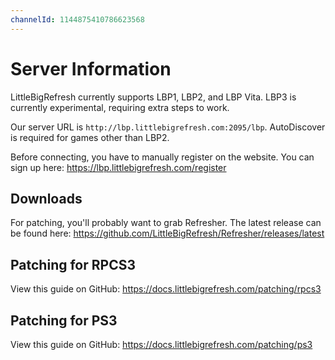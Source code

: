 ```yaml
---
channelId: 1144875410786623568
---
```


# Server Information

LittleBigRefresh currently supports LBP1, LBP2, and LBP Vita. LBP3 is currently experimental, requiring extra steps to work.

Our server URL is `http://lbp.littlebigrefresh.com:2095/lbp`. AutoDiscover is required for games other than LBP2.

Before connecting, you have to manually register on the website. You can sign up here: https://lbp.littlebigrefresh.com/register

## Downloads

For patching, you'll probably want to grab Refresher. The latest release can be found here: https://github.com/LittleBigRefresh/Refresher/releases/latest

## Patching for RPCS3

View this guide on GitHub: https://docs.littlebigrefresh.com/patching/rpcs3

## Patching for PS3

View this guide on GitHub: https://docs.littlebigrefresh.com/patching/ps3